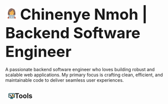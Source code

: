 
# <img src="image-1.png" alt="Image 1" height="40" width="40"> <font size="30px">Chinenye Nmoh | Backend Software Engineer</font>


<p>A passionate backend software engineer who loves building robust and scalable web applications. My primary focus is crafting clean, efficient, and maintainable code to deliver seamless user experiences.</p>

<h2 style=" display: flex; align-items: center; margin-left: 10px;">
    <img src="image-2.png" alt="Image 2" height="20" width="20" style=" margin-bottom: 0px;">
    Tools
</h2>
